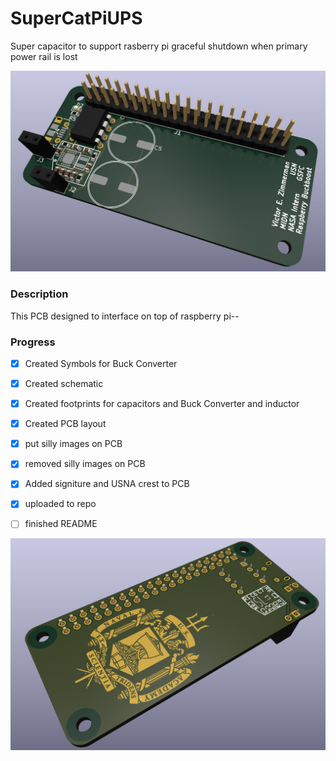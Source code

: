 # SuperCatPiUPS
 Super capacitor to support rasberry pi graceful shutdown when primary power rail is lost
 
 
 ![Ray tracing render](/README_IMG/FrontViewRBBB.PNG)
 

### Description

This PCB designed to interface on top of raspberry pi--


### Progress

- [x] Created Symbols for Buck Converter
- [x] Created schematic
- [x] Created footprints for capacitors and Buck Converter and inductor
- [x] Created PCB layout
- [x] put silly images on PCB
- [x] removed silly images on PCB
- [x] Added signiture and USNA crest to PCB
- [x] uploaded to repo
- [ ] finished README
 
 
 ![Ray tracing render](/README_IMG/BackViewRBBB.PNG)
